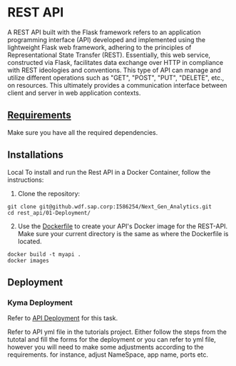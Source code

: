 # REST API

A REST API built with the Flask framework refers to an application programming interface (API) developed and implemented using the lightweight Flask web framework, adhering to the principles of Representational State Transfer (REST). Essentially, this web service, constructed via Flask, facilitates data exchange over HTTP in compliance with REST ideologies and conventions. This type of API can manage and utilize different operations such as "GET", "POST", "PUT", "DELETE", etc., on resources. This ultimately provides a communication interface between client and server in web application contexts.

<!-- ## Introduction:

| Method   | Input Parameters | Expected Output              | Description                                                                 |
|----------|-----------------|------------------------------|-----------------------------------------------------------------------------| -->

 
## [Requirements](../userGuide.md#prerequisites)  

Make sure you have all the required dependencies.


## Installations 
Local 
To install and run the Rest API in a Docker Container, follow the instructions:

1. Clone the repository:  
```shell
git clone git@github.wdf.sap.corp:I586254/Next_Gen_Analytics.git
cd rest_api/01-Deployment/
```

2. Use the [Dockerfile](https://github.wdf.sap.corp/I586254/Next_Gen_Analytics/blob/main/rest_api/01-Deployment/dockerfile) to create your API's Docker image for the REST-API.  
Make sure your current directory is the same as where the Dockerfile is located.
```shell
docker build -t myapi .
docker images
```

## Deployment
<!-- ### 1. Local Deployment 

Test your image locally by running the container with:
```shell
docker run -p 9000:9000 myapi
```
This will expose the API on local port of your host machine. -->

### Kyma Deployment
Refer to [API Deployment](https://github.wdf.sap.corp/I586254/Documentations-SNGA/blob/main/Fiori-Kyma_tutorial/docs/kymaDeployment.md) for this task.

Refer to API yml file in the tutorials project. Either follow the steps from the tutotal and fill the forms for the deployment or  you can refer to yml file, however you will need to make some adjustments according to the requirements. for instance, adjust NameSpace, app name, ports etc.

